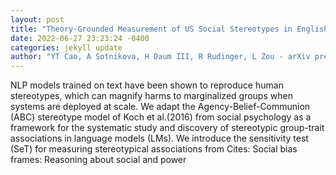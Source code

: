 ```yaml
--- 
layout: post 
title: "Theory-Grounded Measurement of US Social Stereotypes in English Language Models" 
date: 2022-06-27 23:23:24 -0400 
categories: jekyll update 
author: "YT Cao, A Sotnikova, H Daum III, R Rudinger, L Zou - arXiv preprint arXiv , 2022" 
--- 
```

NLP models trained on text have been shown to reproduce human stereotypes, which can magnify harms to marginalized groups when systems are deployed at scale. We adapt the Agency-Belief-Communion (ABC) stereotype model of Koch et al.(2016) from social psychology as a framework for the systematic study and discovery of stereotypic group-trait associations in language models (LMs). We introduce the sensitivity test (SeT) for measuring stereotypical associations from Cites: Social bias frames: Reasoning about social and power